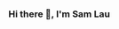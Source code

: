 ### Hi there 👋, I'm Sam Lau

<!--
**SamLau16/SamLau16** is a ✨ _special_ ✨ repository because its `README.md` (this file) appears on your GitHub profile.

Here are some ideas to get you started:

- 🔭 I’m currently working on ...
🌱 I’m currently learning Python, SQL, C programming, Machine Learning, frontend, backend
- 👯 I’m looking to collaborate on ...
- 🤔 I’m looking for help with ...
- 💬 Ask me about ...
📫 How to reach me: samlau0001@gmail.com
- 😄 Pronouns: ...
- ⚡ Fun fact: ...
-->
